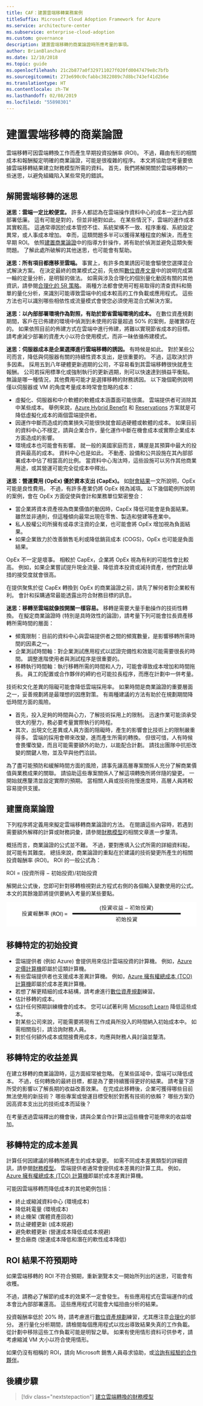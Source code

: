 ```yaml
---
title: CAF：建置雲端移轉業務案例
titleSuffix: Microsoft Cloud Adoption Framework for Azure
ms.service: architecture-center
ms.subservice: enterprise-cloud-adoption
ms.custom: governance
description: 建置雲端移轉的商業論證時所應考量的事項。
author: BrianBlanchard
ms.date: 12/10/2018
ms.topic: guide
ms.openlocfilehash: 21c2b877a0f329711027f020fd0047479e8c7bfb
ms.sourcegitcommit: 273e690c0cfabbc3822089c7d8bc743ef41d2b6e
ms.translationtype: HT
ms.contentlocale: zh-TW
ms.lasthandoff: 02/08/2019
ms.locfileid: "55898301"
---
```

# <a name="build-a-business-justification-for-cloud-migration"></a>建置雲端移轉的商業論證

雲端移轉可因雲端轉換工作而產生早期投資投酬率 (ROI)。 不過，藉由有形的相關成本和報酬擬定明確的商業論證，可能是很複雜的程序。 本文將協助您考量要依據雲端移轉結果建立財務模型所需的資料。 首先，我們將解開關於雲端移轉的一些迷思，以避免組織陷入某些常見的錯誤。

## <a name="dispelling-cloud-migration-myths"></a>解開雲端移轉的迷思

**迷思：雲端一定比較便宜。** 許多人都認為在雲端操作資料中心的成本一定比內部部署低廉。 這有可能是對的，但並非絕對如此。 在某些情況下，雲端的運作成本其實較高。 這通常導因於成本管控不佳、系統架構不一致、程序重複、系統設定異常，或人事成本增加。 幸而，這類問題多半可以獲得某種程度的解決，而產生早期 ROI。 依照[建置商業論證](#building-the-business-justification)中的指導方針操作，將有助於偵測並避免這類失衡問題。 了解此處所破解的其他迷思，也可能會有幫助。

**迷思：所有項目都應移至雲端。** 事實上，有許多商業誘因可能會驅使您選擇混合式解決方案。 在決定最終的商業模式之前，先依照[數位資產文章](../digital-estate/5-rs-of-rationalization.md)中的說明完成第一輪的定量分析，是明智的做法。 如需與涉及合理化的個別量化動因有關的其他資訊，請參閱[合理化的 5R 策略](../digital-estate/5-rs-of-rationalization.md)。 兩種方法都會使用可輕易取得的清查資料和簡單的量化分析，來識別可能導致雲端中的成本較高的工作負載或應用程式。 這些方法也可以識別哪些相依性或流量模式會使您必須使用混合式解決方案。

**迷思：以內部部署環境作為對照，有助於節省雲端環境的成本。** 在數位資產規劃期間，客戶在已佈建的環境中偵測到未使用的容量超過 50% 的案例，是確實存在的。 如果依照目前的佈建方式在雲端中進行佈建，將難以實現節省成本的目標。 請考慮減少部署的資產大小以符合使用模式，而非一昧依循佈建模式。

**迷思：伺服器成本是企業選擇進行雲端移轉的誘因。** 有時候是如此。 對於某些公司而言，降低與伺服器有關的持續性資本支出，是很重要的。 不過，這取決於許多因素。 採用五到八年硬體更新週期的公司，不容易看到其雲端移轉很快就產生報酬。 公司若採用標準化或強制執行的更新週期，則可以快速達到損益平衡點。 無論是哪一種情況，其他費用可能才是選擇移轉的財務誘因。 以下幾個範例說明僅以伺服器或 VM 的角度考量成本時常會忽略的成本：

- 虛擬化、伺服器和中介軟體的軟體成本涵蓋面可能很廣。 雲端提供者可消除其中某些成本。 舉例來說，[Azure Hybrid Benefit](https://azure.microsoft.com/pricing/hybrid-benefit/#services) 和 [Reservations](https://azure.microsoft.com/reservations/) 方案就是可降低虛擬化成本的兩個雲端提供者。
- 因運作中斷而造成的商業損失可能很快就會超過硬體或軟體的成本。 如果目前的資料中心不穩定，請與企業合作，量化運作中斷在機會成本或實際企業成本方面造成的影響。
- 環境成本也可能會有影響。 就一般的美國家庭而言，購屋是其預算中最大的投資與最高的成本。 資料中心也是如此。 不動產、設備和公共設施在其內部部署成本中佔了相當高的比例。 當資料中心淘汰時，這些設施可以另作其他商業用途，或其營運可能完全從成本中釋出。

**迷思：營運費用 (OpEx) 優於資本支出 (CapEx)。** 如[財會結果](business-outcomes/fiscal-outcomes.md)一文所說明，OpEx 可能是良性費用。 不過，有許多產業仍將 OpEx 視為減項。 以下幾個範例所說明的案例，會在 OpEx 方面促使與會計和業務單位緊密整合：

- 當企業將資本資產視為商業價值的動因時，CapEx 降低可能會是負面結果。 雖然並非通則，但這種傾向最常出現在零售、製造和營建等產業中。
- 私人股權公司所擁有或尋求注資的企業，也可能會將 OpEx 增加視為負面結果。
- 如果企業致力於改善銷售毛利或降低銷貨成本 (COGS)，OpEx 也可能是負面結果。

OpEx 不一定是壞事。 相較於 CapEx，企業將 OpEx 視為有利的可能性會比較高。 例如，如果企業嘗試提升現金流量、降低資本投資或減持資產，他們對此舉措的接受度就會很高。

在提供聚焦於從 CapEx 轉換到 OpEx 的商業論證之前，請先了解何者對企業較有利。 會計和採購通常最能透露出符合財務目標的訊息。

**迷思：移轉至雲端就像按開關一樣容易。** 移轉是需要大量手動操作的技術性轉換。 在擬定商業論證時 (特別是具時效性的論證)，請考量下列可能會拉長資產移轉所需時間的層面：

- 頻寬限制：目前的資料中心與雲端提供者之間的頻寬數量，是影響移轉所需時間的因素之一。
- 企業測試時間軸：對企業測試應用程式以認證完備性和效能可能需要很長的時間。 調整進階使用者與測試程序是很重要的。
- 移轉執行時間軸：執行移轉所需的時間和人力，可能會導致成本增加和時間拖長。 員工的配置或合作夥伴的締約也可能拉長程序，而應在計劃中一併考量。

技術和文化差異的阻礙可能會降低雲端採用率。 如果時間是商業論證的重要層面之一，妥善規劃將是最理想的因應對策。 有兩種建議的方法有助於在規劃期間降低時間方面的風險。

- 首先，投入足夠的時間與心力，了解技術採用上的限制。 迅速作業可能須承受很大的壓力，務必要考量實際執行的時程。
- 其次，出現文化差異或人員方面的阻礙時，產生的影響會比技術上的限制嚴重得多。 雲端的採用會帶來改變，進而產生所需的轉換。 但很可惜，人有時候會畏懼改變，而且可能需要額外的助力，以能配合計劃。 請找出團隊中抗拒改變的關鍵人物，並及早與他們洽談。

為了盡可能預防和緩解時間方面的風險，請事先讓高層專案關係人充分了解商業價值與業務成果的關聯。 請協助這些專案關係人了解這項轉換所將伴隨的變更。 一開始就應釐清並設定實際的預期。 當相關人員或技術拖慢進度時，高層人員將較容易提供支援。

## <a name="building-the-business-justification"></a>建置商業論證

下列程序將定義用來擬定雲端移轉商業論證的方法。 在閱讀這些內容時，若遇到需要額外解釋的計算或財務詞彙，請參閱[財務模型](financial-models.md)的相關文章進一步釐清。

概括而言，商業論證的公式並不難。 不過，要對應填入公式所需的詳細資料點，就可能有其難度。 總括來說，商業論證的重點在於建議的技術變更所產生的相關投資報酬率 (ROI)。 ROI 的一般公式為：

ROI = (投資所得 &minus; 初始投資)/初始投資

解開此公式後，您即可針對移轉檢視對此方程式右側的各個輸入變數使用的公式。 本文的其餘幾節將提供要納入考量的某些要點。

![ROI 等於 (投資所得 – 投資成本)/投資成本](../_images/formula-roi.png)

## <a name="migration-specific-initial-investment"></a>移轉特定的初始投資

- 雲端提供者 (例如 Azure) 會提供用來估計雲端投資的計算機。 例如，[Azure 定價計算機](https://azure.microsoft.com/en-in/pricing/)即屬於這類計算機。
- 有些雲端提供者也支援成本差異計算機。 例如，[Azure 擁有權總成本 (TCO) 計算機](https://azure.com/tco)即屬於成本差異計算機。
- 若想了解更精細的成本結構，請考慮進行[數位資產規劃](../digital-estate/overview.md)練習。
- 估計移轉的成本。
- 估計任何預期訓練機會的成本。 您可以試著利用 [Microsoft Learn](https://docs.microsoft.com/learn/) 降低這些成本。
- 對某些公司來說，可能需要將現有工作成員所投入的時間納入初始成本中。 如需相關指引，請洽詢財務人員。
- 對於任何額外成本或間接費用成本，均應與財務人員討論並釐清。

## <a name="migration-specific-revenue-deltas"></a>移轉特定的收益差異

在建立移轉的商業論證時，這方面經常被忽略。 在某些區域中，雲端可以降低成本。 不過，任何轉換的最終目標，都是為了要持續獲得更好的結果。 請考量下游所受的影響以了解長期的收益改善效果。 在完成此移轉後，企業可獲得哪些目前無法使用的新技術？ 哪些專案或營運目標受制於對舊有技術的依賴？ 哪些方案仍因高資本支出比的技術成本而延後？

在考量透過雲端釋出的機會後，請與企業合作計算出這些機會可能帶來的收益增加。

## <a name="migration-specific-cost-deltas"></a>移轉特定的成本差異

計算任何因建議的移轉所將產生的成本變更。 如需不同成本差異類型的詳細資訊，請參閱[財務模型](financial-models.md)。 雲端提供者通常會提供成本差異的計算工具。 例如，[Azure 擁有權總成本 (TCO) 計算機](https://azure.com/tco)即屬於成本差異計算機。

可能因雲端移轉而降低成本的其他範例包括：

- 終止或縮減資料中心 (環境成本)
- 降低耗電量 (環境成本)
- 終止機架 (實體資產回收)
- 防止硬體更新 (成本規避)
- 避免軟體更新 (營運成本降低或成本規避)
- 整合廠商 (營運成本降低和潛在的軟性成本降低)

## <a name="when-roi-results-are-surprising"></a>ROI 結果不符預期時

如果雲端移轉的 ROI 不符合預期，重新瀏覽本文一開始所列出的迷思，可能會有收穫。

不過，請務必了解節約成本的效果不一定會發生。 有些應用程式在雲端運作的成本會比內部部署還高。 這些應用程式可能會大幅扭曲分析的結果。

投資報酬率低於 20% 時，請考慮進行[數位資產規劃](../digital-estate/overview.md)練習，尤其應注意[合理化](../digital-estate/rationalize.md)的部分。 進行量化分析期間，請檢閱每個應用程式以找出導致結果失真的工作負載。 從計劃中移除這些工作負載可能是明智之舉。 如果有使用情形資料可供參考，請考慮縮減 VM 大小以符合使用情形。

如果仍沒有相稱的 ROI，請向 Microsoft 銷售人員尋求協助，或[洽詢有經驗的合作夥伴](https://azure.microsoft.com/en-us/migration/partners/)。

## <a name="next-steps"></a>後續步驟

> [!div class="nextstepaction"]
> [建立雲端轉換的財務模型](./financial-models.md)